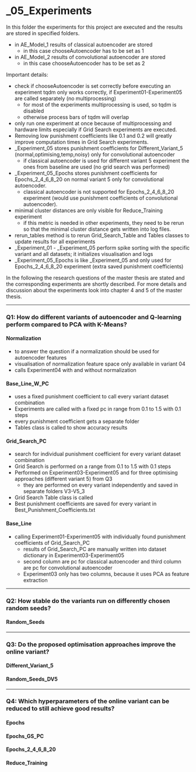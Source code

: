 # _05_Experiments

In this folder the experiments for this project are executed and the results are stored in specified folders.
- in AE_Model_1 results of classical autoencoder are stored
  - in this case chooseAutoencoder has to be set as 1
- in AE_Model_2 results of convolutional autoencoder are stored
  - in this case chooseAutoencoder has to be set as 2

Important details:
- check if chooseAutoencoder is set correctly before executing an experiment
  tqdm only works correctly, if Experiment01-Experiment05 are called separately (no multiprocessing)
  - for most of the experiments multiprocessing is used, so tqdm is disabled
  - otherwise process bars of tqdm will overlap
- only run one experiment at once because of multiprocessing and hardware limits especially if Grid Search experiments are executed. 
- Removing low punishment coefficients like 0.1 and 0.2 will greatly improve computation times in Grid Search experiments.
- _Experiment_05 stores punishment coefficients for Different_Variant_5 (normal,optimising,temp,noisy) only for convolutional autoencoder
  - if classical autoencoder is used for different variant 5 experiment the ones from baseline are used (no grid search was performed)
- _Experiment_05_Epochs stores punishment coefficients for Epochs_2_4_6_8_20 on normal variant 5 only for convolutional autoencoder.
  - classical autoencoder is not supported for Epochs_2_4_6_8_20 experiment (would use punishment coefficients of convolutional autoencoder).
- minimal cluster distances are only visible for Reduce_Training experiment
  - if this metric is needed in other experiments, they need to be rerun so that the minimal cluster distance gets written into log files.
- rerun_tables method is to rerun Grid_Search_Table and Tables classes to update results for all experiments
- _Experiment_01 - _Experiment_05 perform spike sorting with the specific variant and all datasets; it initializes visualisation and logs
- _Experiment_05_Epochs is like _Experiment_05 and only used for Epochs_2_4_6_8_20 experiment (extra saved punishment coefficients)


In the following the research questions of the master thesis are stated and the corresponding experiments are shortly described. 
For more details and discussion about the experiments look into chapter 4 and 5 of the master thesis.
___

### Q1: How do different variants of autoencoder and Q-learning perform compared to PCA with K-Means?
#### Normalization 
- to answer the question if a normalization should be used for autoencoder features
- visualisation of normalization feature space only available in variant 04
- calls Experiment04 with and without normalization
#### Base_Line_W_PC
- uses a fixed punishment coefficient to call every variant dataset combination
- Experiments are called with a fixed pc in range from 0.1 to 1.5 with 0.1 steps
- every punishment coefficient gets a separate folder
- Tables class is called to show accuracy results
#### Grid_Search_PC
- search for individual punishment coefficient for every variant dataset combination
- Grid Search is performed on a range from 0.1 to 1.5 with 0.1 steps
- Performed on Experiment03-Experiment05 and for three optimising approaches (different variant 5) from Q3
  - they are performed on every variant independently and saved in separate folders V3-V5_3
- Grid Search Table class is called
- Best punishment coefficients are saved for every variant in Best_Punishment_Coefficients.txt
#### Base_Line
- calling Experiment01-Experiment05 with individually found punishment coefficients of Grid_Search_PC
  - results of Grid_Search_PC are manually written into dataset dictionary in Experiment03-Experiment05 
  - second column are pc for classical autoencoder and third column are pc for convolutional autoencoder
  - Experiment03 only has two columns, because it uses PCA as feature extraction
___

### Q2: How stable do the variants run on differently chosen random seeds?
#### Random_Seeds


___

### Q3: Do the proposed optimisation approaches improve the online variant?
#### Different_Variant_5
#### Random_Seeds_DV5

___

### Q4: Which hyperparameters of the online variant can be reduced to still achieve good results?
#### Epochs
#### Epochs_GS_PC
#### Epochs_2_4_6_8_20
#### Reduce_Training


